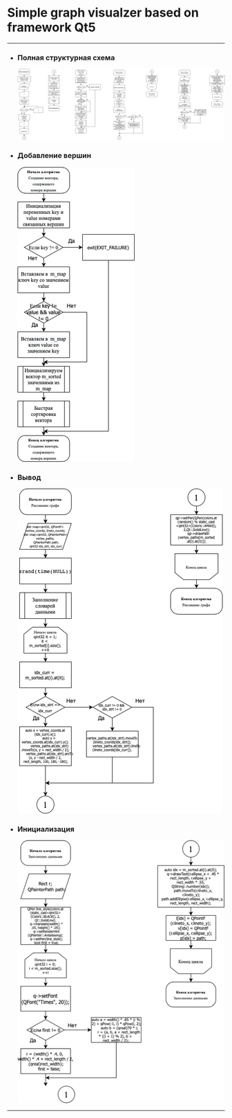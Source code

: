 <h1>Simple graph visualzer based on framework Qt5</h1>

---
<ul>
  <li><h3>Полная структурная схема</h3>
    <img src="https://github.com/shadowk1337/graph-visualizer/blob/main/main-2-2.png?raw=true">
  </li>
  <li><h3>Добавление вершин</h3>
    <img src="https://github.com/shadowk1337/graph-visualizer/blob/main/addVertex.png?raw=true">
  </li>
  <li><h3>Вывод</h3>
    <img src="https://github.com/shadowk1337/graph-visualizer/blob/main/printVert.png?raw=true">
  </li>
  <li><h3>Инициализация</h3>
    <img src="https://github.com/shadowk1337/graph-visualizer/blob/main/init.png?raw=true">
  </li>
</ul>

---

